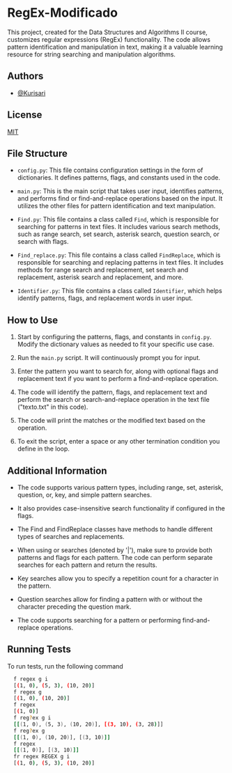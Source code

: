 # RegEx-Modificado

This project, created for the Data Structures and Algorithms II course, customizes regular expressions (RegEx) functionality. The code allows pattern identification and manipulation in text, making it a valuable learning resource for string searching and manipulation algorithms.

## Authors

- [@Kurisari](https://www.github.com/kurisari)

## License

[MIT](https://choosealicense.com/licenses/mit/)

## File Structure

- `config.py`: This file contains configuration settings in the form of dictionaries. It defines patterns, flags, and constants used in the code.

- `main.py`: This is the main script that takes user input, identifies patterns, and performs find or find-and-replace operations based on the input. It utilizes the other files for pattern identification and text manipulation.

- `Find.py`: This file contains a class called `Find`, which is responsible for searching for patterns in text files. It includes various search methods, such as range search, set search, asterisk search, question search, or search with flags.

- `Find_replace.py`: This file contains a class called `FindReplace`, which is responsible for searching and replacing patterns in text files. It includes methods for range search and replacement, set search and replacement, asterisk search and replacement, and more.

- `Identifier.py`: This file contains a class called `Identifier`, which helps identify patterns, flags, and replacement words in user input.

## How to Use

1. Start by configuring the patterns, flags, and constants in `config.py`. Modify the dictionary values as needed to fit your specific use case.

2. Run the `main.py` script. It will continuously prompt you for input.

3. Enter the pattern you want to search for, along with optional flags and replacement text if you want to perform a find-and-replace operation.

4. The code will identify the pattern, flags, and replacement text and perform the search or search-and-replace operation in the text file ("texto.txt" in this code).

5. The code will print the matches or the modified text based on the operation.

6. To exit the script, enter a space or any other termination condition you define in the loop.

## Additional Information

- The code supports various pattern types, including range, set, asterisk, question, or, key, and simple pattern searches.

- It also provides case-insensitive search functionality if configured in the flags.

- The Find and FindReplace classes have methods to handle different types of searches and replacements.

- When using or searches (denoted by '|'), make sure to provide both patterns and flags for each pattern. The code can perform separate searches for each pattern and return the results.

- Key searches allow you to specify a repetition count for a character in the pattern.

- Question searches allow for finding a pattern with or without the character preceding the question mark.

- The code supports searching for a pattern or performing find-and-replace operations.

## Running Tests

To run tests, run the following command

```bash
  f regex g i
  [(1, 0), (5, 3), (10, 20)]
  f regex g
  [(1, 0), (10, 20)]
  f regex
  [(1, 0)]
  f reg?ex g i
  [[(1, 0), (5, 3), (10, 20)], [(3, 10), (3, 28)]]
  f reg?ex g
  [[(1, 0), (10, 20)], [(3, 10)]]
  f regex
  [[(1, 0)], [(3, 10)]]
  fr regex REGEX g i
  [(1, 0), (5, 3), (10, 20)]
```